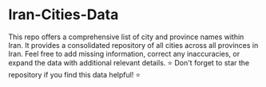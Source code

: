 # Iran-Cities-Data
This repo offers a comprehensive list of city and province names within Iran. It provides a consolidated repository of all cities across all provinces in Iran. Feel free to add missing information, correct any inaccuracies, or expand the data with additional relevant details. ⭐ Don't forget to star the repository if you find this data helpful! ⭐
